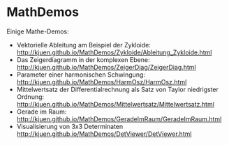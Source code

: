 MathDemos
=========

Einige Mathe-Demos:

* Vektorielle Ableitung am Beispiel der Zykloide:
  <http://kjuen.github.io/MathDemos/Zykloide/Ableitung_Zykloide.html>
* Das Zeigerdiagramm in der komplexen Ebene:
  <http://kjuen.github.io/MathDemos/ZeigerDiag/ZeigerDiag.html>
* Parameter einer harmonischen Schwingung:
  <http://kjuen.github.io/MathDemos/HarmOsz/HarmOsz.html>
* Mittelwertsatz der Differentialrechnung als Satz von Taylor
  niedrigster Ordnung:
  <http://kjuen.github.io/MathDemos/Mittelwertsatz/Mittelwertsatz.html>
* Gerade im Raum:
  <http://kjuen.github.io/MathDemos/GeradeImRaum/GeradeImRaum.html>
* Visualisierung von 3x3 Determinaten
  <http://kjuen.github.io/MathDemos/DetViewer/DetViewer.html>
